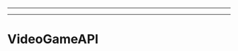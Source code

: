 ------------------
----------------------------------------------------------------------------------------------------
# VideoGameAPI
